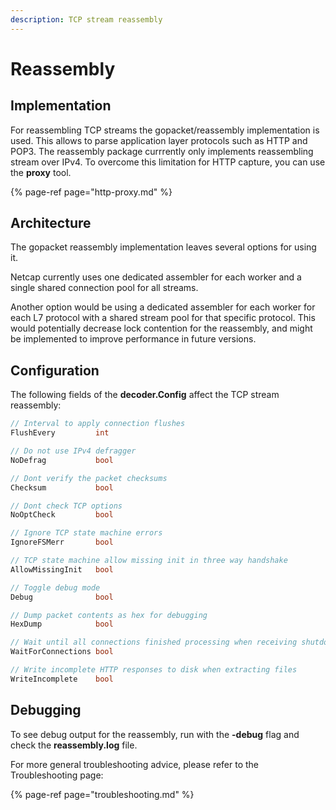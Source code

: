```yaml
---
description: TCP stream reassembly
---
```


# Reassembly

## Implementation

For reassembling TCP streams the gopacket/reassembly implementation is used. This allows to parse application layer protocols such as HTTP and POP3. The reassembly package currrently only implements reassembling stream over IPv4. To overcome this limitation for HTTP capture, you can use the **proxy** tool.

{% page-ref page="http-proxy.md" %}

## Architecture

The gopacket reassembly implementation leaves several options for using it.

Netcap currently uses one dedicated assembler for each worker and a single shared connection pool for all streams.

Another option would be using a dedicated assembler for each worker for each L7 protocol with a shared stream pool for that specific protocol. This would potentially decrease lock contention for the reassembly, and might be implemented to improve performance in future versions.

## Configuration

The following fields of the **decoder.Config** affect the TCP stream reassembly:

```go
// Interval to apply connection flushes
FlushEvery         int

// Do not use IPv4 defragger
NoDefrag           bool

// Dont verify the packet checksums
Checksum           bool

// Dont check TCP options
NoOptCheck         bool

// Ignore TCP state machine errors
IgnoreFSMerr       bool

// TCP state machine allow missing init in three way handshake
AllowMissingInit   bool

// Toggle debug mode
Debug              bool

// Dump packet contents as hex for debugging
HexDump            bool

// Wait until all connections finished processing when receiving shutdown signal
WaitForConnections bool

// Write incomplete HTTP responses to disk when extracting files
WriteIncomplete    bool
```

## Debugging

To see debug output for the reassembly, run with the **-debug** flag and check the **reassembly.log** file.

For more general troubleshooting advice, please refer to the Troubleshooting page:

{% page-ref page="troubleshooting.md" %}

